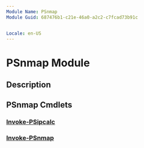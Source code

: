 ```yaml
---
Module Name: PSnmap
Module Guid: 687476b1-c21e-46a0-a2c2-c7fcad73b91c


Locale: en-US
---
```


# PSnmap Module
## Description


## PSnmap Cmdlets
### [Invoke-PSipcalc](Invoke-PSipcalc.md)


### [Invoke-PSnmap](Invoke-PSnmap.md)


